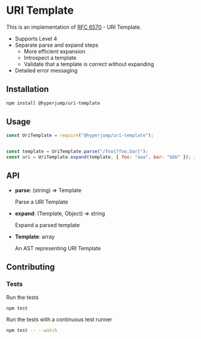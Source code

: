 # URI Template

This is an implementation of [RFC 6570](https://tools.ietf.org/html/rfc6570) -
URI Template.

* Supports Level 4
* Separate parse and expand steps
  * More efficient expansion
  * Introspect a template
  * Validate that a template is correct without expanding
* Detailed error messaging

## Installation

```bash
npm install @hyperjump/uri-template
```

## Usage

```javascript
const UriTemplate = require("@hyperjump/uri-template");


const template = UriTemplate.parse("/foo{?foo,bar}");
const uri = UriTemplate.expand(template, { foo: "aaa", bar: "bbb" }); // => /foo?foo=aaa&bar=bbb
```

## API

* **parse**: (string) => Template

    Parse a URI Template

* **expand**: (Template, Object) => string

    Expand a parsed template

* **Template**: array

    An AST representing URI Template

## Contributing

### Tests

Run the tests

```bash
npm test
```

Run the tests with a continuous test runner
```bash
npm test -- --watch
```
